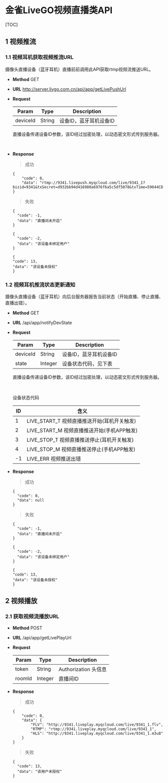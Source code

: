 金雀LiveGO视频直播类API
=============

[TOC]

## 1 视频推流

### 1.1 视频耳机获取视频推流URL

​	摄像头直播设备（蓝牙耳机）直播前前调用此API获取rtmp视频流推送URL。

* __Method__
  GET

* __URL__
   http://server.livgo.com.cn/api/app/getLivePushUrl

* __Request__

  | Param    | Type   | Description   |
  | -------- | ------ | ------------- |
  | deviceId | String | 设备ID，蓝牙耳机设备ID |
  直播设备传递设备ID参数，该ID经过加密处理，以动态密文形式传到服务器。

  ​



* __Response__

  > 成功

  ```
  {
      "code": 0,
      "data": "rtmp://9341.livepush.myqcloud.com/live/9341_1?bizid=9341&txSecret=d932bb94d416980a6976f6a5c5df5078&txTime=59644CD7"
  }
  ```

  > 失败

  ```
  {
    "code": -1,
    "data": "直播间未开启"
  }
  ```
  ```
  {
    "code": -2,
    "data": "该设备未绑定用户"
  }
  ```
    ```
  {
    "code": 13,
    "data": "该设备未授权"
  }
    ```



### 1.2 视频耳机推流状态更新通知

​	摄像头直播设备（蓝牙耳机）向后台服务器报告当前状态（开始直播、停止直播、直播出错）。

- __Method__
  GET

- __URL__
  /api/app/notifyDevState

- __Request__

  | Param    | Type    | Description   |
  | -------- | ------- | ------------- |
  | deviceId | String  | 设备ID，蓝牙耳机设备ID |
  | state    | Integer | 设备状态代码，见下表    |
  直播设备传递设备ID参数，该ID经过加密处理，以动态密文形式传到服务器。

  ​

  设备状态代码

  | ID   | 含义                             |
  | ---- | ------------------------------ |
  | 1    | LIVE_START_T 视频直播推送开始(耳机开关触发)  |
  | 2    | LIVE_START_M 视频直播推送开始(手机APP触发) |
  | 3    | LIVE_STOP_T 视频直播推送停止(耳机开关触发)   |
  | 4    | LIVE_STOP_M 视频直播推送停止(手机APP触发)  |
  | -1   | LIVE_ERR 视频推送出错                |


   

- __Response__

  > 成功

  ```
  {
    "code": 0,
    "data": null
  }
  ```

  > 失败

  ```
  {
    "code": -1,
    "data": "直播间未开启"
  }
  ```
  ```
  {
    "code": -2,
    "data": "该设备未绑定用户"
  }
  ```
    ```
  {
    "code": 13,
    "data": "该设备未授权"
  }
    ```






## 2 视频播放

### 2.1 获取视频流播放URL

* __Method__
  POST

* __URL__
  /api/app/getLivePlayUrl

* __Request__

  | Param  | Type    | Description       |
  | ------ | ------- | ----------------- |
  | token  | String  | Authorization 头信息 |
  | roomId | Integer | 直播间ID             |


* __Response__

  > 成功

  ```
  {
      "code": 0,
      "data": {
          "FLV": "http://9341.liveplay.myqcloud.com/live/9341_1.flv",
          "RTMP": "rtmp://9341.liveplay.myqcloud.com/live/9341_1",
          "HLS": "http://9341.liveplay.myqcloud.com/live/9341_1.m3u8"
      }
  }
  ```

  > 失败

  ```
  {
    "code": 13,
    "data": "该用户未授权"
  }
  ```
